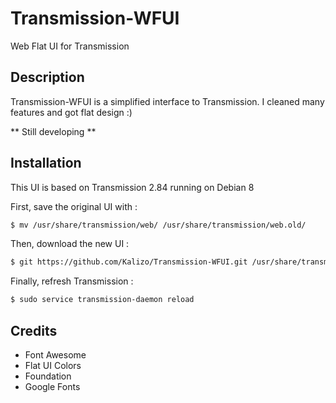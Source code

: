 # Transmission-WFUI

Web Flat UI for Transmission

## Description

Transmission-WFUI is a simplified interface to Transmission. I cleaned many features and got flat design :)

** Still developing **

## Installation

This UI is based on Transmission 2.84 running on Debian 8

First, save the original UI with :

```sh
$ mv /usr/share/transmission/web/ /usr/share/transmission/web.old/
```

Then, download the new UI :

```sh
$ git https://github.com/Kalizo/Transmission-WFUI.git /usr/share/transmission/web/
```

Finally, refresh Transmission :

```sh
$ sudo service transmission-daemon reload
```

## Credits

* Font Awesome
* Flat UI Colors
* Foundation
* Google Fonts
